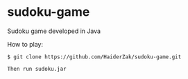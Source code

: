 # sudoku-game
Sudoku game developed in Java



How to play:

```
$ git clone https://github.com/HaiderZak/sudoku-game.git

Then run sudoku.jar
```
